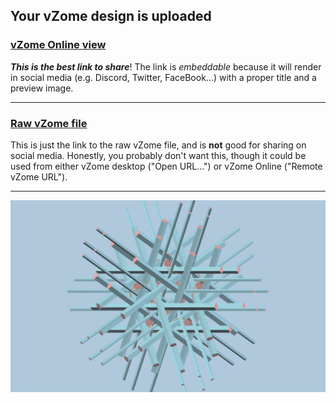 ## Your vZome design is uploaded

### [vZome Online view][embed]

***This is the best link to share***!  The link is *embeddable* because it will render in social media (e.g. Discord, Twitter, FaceBook...) with a proper title and a preview image.

---

### [Raw vZome file][raw]

This is just the link to the raw vZome file, and is **not** good for
sharing on social media.
Honestly, you probably don't want this, though it could be used from either
vZome desktop ("Open URL...") or vZome Online ("Remote vZome URL").

---

![Image](<no-twist-sticks-weaving-2-doubled.png>)


[embed]: <https://vzome.com/app/embed.py?url=https://raw.githubusercontent.com/John-Kostick/vzome-sharing/main/2021/08/01/09-11-33-no-twist-sticks-weaving-2-doubled/no-twist-sticks-weaving-2-doubled.vZome>
[raw]: <https://raw.githubusercontent.com/John-Kostick/vzome-sharing/main/2021/08/01/09-11-33-no-twist-sticks-weaving-2-doubled/no-twist-sticks-weaving-2-doubled.vZome>
